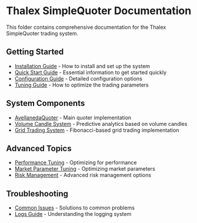 # Thalex SimpleQuoter Documentation

This folder contains comprehensive documentation for the Thalex SimpleQuoter trading system.

## Getting Started

- [Installation Guide](installation.md) - How to install and set up the system
- [Quick Start Guide](quickstart.md) - Essential information to get started quickly
- [Configuration Guide](configuration.md) - Detailed configuration options
- [Tuning Guide](tuning.md) - How to optimize the trading parameters

## System Components

- [AvellanedaQuoter](components/avellaneda_quoter.md) - Main quoter implementation
- [Volume Candle System](components/volume_candle.md) - Predictive analytics based on volume candles
- [Grid Trading System](components/grid_trading.md) - Fibonacci-based grid trading implementation

## Advanced Topics

- [Performance Tuning](advanced/performance_tuning.md) - Optimizing for performance
- [Market Parameter Tuning](advanced/market_parameters.md) - Optimizing market parameters
- [Risk Management](advanced/risk_management.md) - Advanced risk management options

## Troubleshooting

- [Common Issues](troubleshooting/common_issues.md) - Solutions to common problems
- [Logs Guide](troubleshooting/logs.md) - Understanding the logging system 